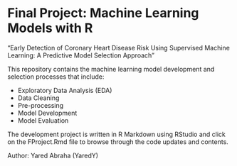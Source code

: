 # Final Project: Machine Learning Models with R
“Early Detection of Coronary Heart Disease Risk Using Supervised Machine Learning: A Predictive Model Selection Approach”

This repository contains the machine learning model development and selection processes that include:
-	Exploratory Data Analysis (EDA)
-	Data Cleaning 
-	Pre-processing 
-	Model Development 
-	Model Evaluation

The development project is written in R Markdown using RStudio and click on the FProject.Rmd file to browse through the code updates and contents. 

Author: Yared Abraha (YaredY)
